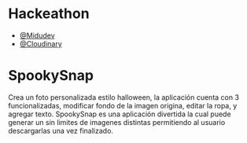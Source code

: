 # Hackeathon 
- [@Midudev](https://www.twitch.tv/midudev) 
- [@Cloudinary](https://cloudinary.com/) 

# SpookySnap
Crea un foto personalizada estilo halloween, la aplicación cuenta con 3 funcionalizadas, modificar fondo de la imagen origina, editar la ropa, y agregar texto.
SpookySnap es una aplicación divertida la cual puede generar un sin limites de imagenes distintas permitiendo al usuario descargarlas una vez finalizado.
